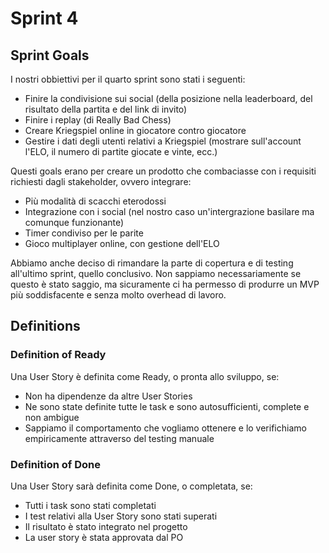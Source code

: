 # Sprint 4

## Sprint Goals

I nostri obbiettivi per il quarto sprint sono stati i seguenti:
- Finire la condivisione sui social (della posizione nella leaderboard, del risultato della partita e del link di invito)
- Finire i replay (di Really Bad Chess)
- Creare Kriegspiel online in giocatore contro giocatore
- Gestire i dati degli utenti relativi a Kriegspiel (mostrare sull'account l'ELO, il numero di partite giocate e vinte, ecc.)

Questi goals erano per creare un prodotto che combaciasse con i requisiti richiesti dagli stakeholder, ovvero integrare:
- Più modalità di scacchi eterodossi
- Integrazione con i social (nel nostro caso un'intergrazione basilare ma comunque funzionante)
- Timer condiviso per le parite
- Gioco multiplayer online, con gestione dell'ELO

Abbiamo anche deciso di rimandare la parte di copertura e di testing all'ultimo sprint, quello conclusivo. Non sappiamo necessariamente se questo è stato saggio, ma sicuramente ci ha permesso di produrre un MVP più soddisfacente e senza molto overhead di lavoro.

## Definitions

### Definition of Ready
Una User Story è definita come Ready, o pronta allo sviluppo, se:
- Non ha dipendenze da altre User Stories
- Ne sono state definite tutte le task e sono autosufficienti, complete e non ambigue
- Sappiamo il comportamento che vogliamo ottenere e lo verifichiamo empiricamente attraverso del testing manuale

### Definition of Done
Una User Story sarà definita come Done, o completata, se:
- Tutti i task sono stati completati
- I test relativi alla User Story sono stati superati
- Il risultato è stato integrato nel progetto
- La user story è stata approvata dal PO